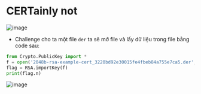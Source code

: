 # CERTainly not
![image](https://github.com/Caycon/CryptoHack/assets/97203151/99c45828-e238-45be-bac4-1c1e2a0fbc82)
- Challenge cho ta một file `der` ta sẽ mở file và lấy dữ liệu trong file bằng code sau:
```Python
from Crypto.PublicKey import *
f = open('2048b-rsa-example-cert_3220bd92e30015fe4fbeb84a755e7ca5.der','rb').read()
flag = RSA.importKey(f)
print(flag.n)                               
```
![image](https://github.com/Caycon/CryptoHack/assets/97203151/4db16397-12be-4a2b-8c91-236ff3e548de)
